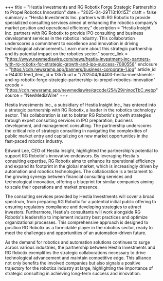 +++
title = "Hestia Investments and RG Robotix Forge Strategic Partnership to Propel Robotics Innovation"
date = "2025-04-29T13:10:15Z"
draft = false
summary = "Hestia Investments Inc. partners with RG Robotix to provide specialized consulting services aimed at enhancing the robotics company's market position and operational efficiency."
description = "Hestia Insight Inc. partners with RG Robotix to provide IPO consulting and business development services in the robotics industry. This collaboration underscores a commitment to excellence and innovation in driving technological advancements. Learn more about this strategic partnership and its potential impact on the robotics sector."
source_link = "https://www.newmediawire.com/news/hestia-investment-inc-partners-with-rg-robotix-for-strategic-growth-and-ipo-success-7080556"
enclosure = "https://cdn.newsramp.app/banners/business-corporate-1.jpg"
article_id = 94400
feed_item_id = 13575
url = "/202504/94400-hestia-investments-and-rg-robotix-forge-strategic-partnership-to-propel-robotics-innovation"
qrcode = "https://cdn.newsramp.app/newmediawire/qrcode/254/29/ninocTbC.webp"
source = "NewMediaWire"
+++

<p>Hestia Investments Inc., a subsidiary of Hestia Insight Inc., has entered into a strategic partnership with RG Robotix, a leader in the robotics technology sector. This collaboration is set to bolster RG Robotix's growth strategies through expert consulting services in IPO preparation, business development, and management consulting. The partnership underscores the critical role of strategic consulting in navigating the complexities of public market entry and capitalizing on new market opportunities in the fast-paced robotics industry.</p><p>Edward Lee, CEO of Hestia Insight, highlighted the partnership's potential to support RG Robotix's innovative endeavors. By leveraging Hestia's consulting expertise, RG Robotix aims to enhance its operational efficiency and expand its footprint in the global market, which is increasingly driven by automation and robotics technologies. The collaboration is a testament to the growing synergy between financial consulting services and technological innovation, offering a blueprint for similar companies aiming to scale their operations and market presence.</p><p>The consulting services provided by Hestia Investments will cover a broad spectrum, from preparing RG Robotix for a potential initial public offering to ensuring regulatory compliance and developing strategies to attract investors. Furthermore, Hestia's consultants will work alongside RG Robotix's leadership to implement industry best practices and optimize organizational processes. This comprehensive approach is designed to position RG Robotix as a formidable player in the robotics sector, ready to meet the challenges and opportunities of an automation-driven future.</p><p>As the demand for robotics and automation solutions continues to surge across various industries, the partnership between Hestia Investments and RG Robotix exemplifies the strategic collaborations necessary to drive technological advancement and maintain competitive edge. This alliance not only benefits the involved companies but also signals a positive trajectory for the robotics industry at large, highlighting the importance of strategic consulting in achieving long-term success and innovation.</p>